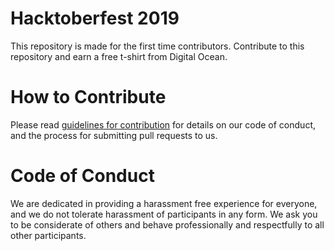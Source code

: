 # Hacktoberfest 2019

This repository is made for the first time contributors. Contribute to this repository and earn a free t-shirt from Digital Ocean.

# How to Contribute

Please read [guidelines for contribution](./CONTRIBUTING.md) for details on our code of conduct, and the process for submitting pull requests to us.


# Code of Conduct

We are dedicated in providing a harassment­ free experience for everyone, and we do not tolerate harassment of participants in any form. We ask you to be considerate of others and behave professionally and respectfully to all other participants. 

